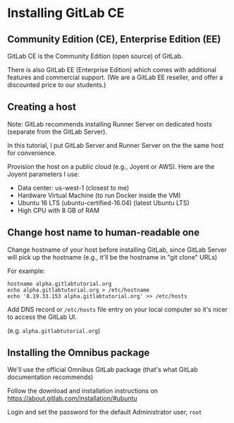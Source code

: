 # Installing GitLab CE

## Community Edition (CE), Enterprise Edition (EE)

GitLab CE is the Community Edition (open source) of GitLab.

There is also GitLab EE (Enterprise Edition) which comes with additional
features and commercial support. (We are a GitLab EE reseller, and offer
a discounted price to our students.)


## Creating a host

Note: GitLab recommends installing Runner Server on dedicated hosts (separate from the GitLab Server).

In this tutorial, I put GitLab Server and Runner Server on the the same host for convenience.

Provision the host on a public cloud (e.g., Joyent or AWS).  Here are the Joyent parameters I use:

- Data center: us-west-1 (closest to me)
- Hardware Virtual Machine (to run Docker inside the VM)
- Ubuntu 16 LTS (ubuntu-certified-16.04) (latest Ubuntu LTS)
- High CPU with 8 GB of RAM


## Change host name to human-readable one

Change hostname of your host before installing GitLab, since GitLab Server
will pick up the hostname (e.g., it'll be the hostname in "git clone"
URLs)

For example:

```
hostname alpha.gitlabtutorial.org
echo alpha.gitlabtutorial.org > /etc/hostname
echo '8.19.33.153 alpha.gitlabtutorial.org' >> /etc/hosts
```

Add DNS record or `/etc/hosts` file entry on your local computer so it's nicer to access the GitLab UI.

(e.g. `alpha.gitlabtutorial.org`) 


## Installing the Omnibus package

We'll use the official Omnibus GitLab package (that's what GitLab documentation recommends)

Follow the download and installation instructions on https://about.gitlab.com/installation/#ubuntu

Login and set the password for the default Administrator user, `root`
